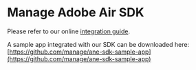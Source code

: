 # Manage Adobe Air SDK


Please refer to our online [integration guide](https://appsponsor.com/site/page/?view=install_adobeair).

A sample app integrated with our SDK can be downloaded here: [https://github.com/manage/ane-sdk-sample-app](https://github.com/manage/ane-sdk-sample-app)
